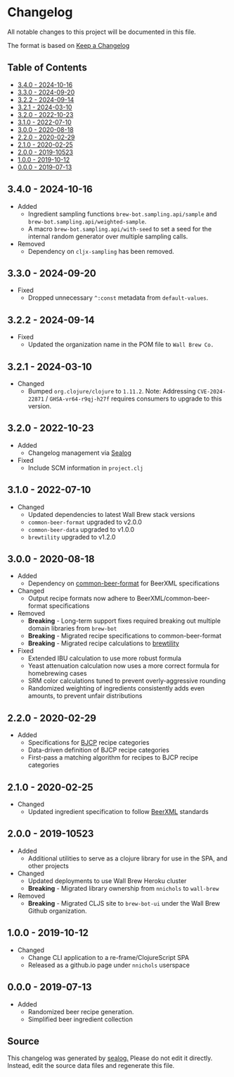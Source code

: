 # Changelog

All notable changes to this project will be documented in this file.

The format is based on [Keep a Changelog](https://keepachangelog.com/en/1.0.0/)

## Table of Contents

* [3.4.0 - 2024-10-16](#340---2024-10-16)
* [3.3.0 - 2024-09-20](#330---2024-09-20)
* [3.2.2 - 2024-09-14](#322---2024-09-14)
* [3.2.1 - 2024-03-10](#321---2024-03-10)
* [3.2.0 - 2022-10-23](#320---2022-10-23)
* [3.1.0 - 2022-07-10](#310---2022-07-10)
* [3.0.0 - 2020-08-18](#300---2020-08-18)
* [2.2.0 - 2020-02-29](#220---2020-02-29)
* [2.1.0 - 2020-02-25](#210---2020-02-25)
* [2.0.0 - 2019-10523](#200---2019-10523)
* [1.0.0 - 2019-10-12](#100---2019-10-12)
* [0.0.0 - 2019-07-13](#000---2019-07-13)

## 3.4.0 - 2024-10-16

* Added
  * Ingredient sampling functions `brew-bot.sampling.api/sample` and `brew-bot.sampling.api/weighted-sample`.
  * A macro `brew-bot.sampling.api/with-seed` to set a seed for the internal random generator over multiple sampling calls.
* Removed
  * Dependency on `cljx-sampling` has been removed.

## 3.3.0 - 2024-09-20

* Fixed
  * Dropped unnecessary `^:const` metadata from `default-values`.

## 3.2.2 - 2024-09-14

* Fixed
  * Updated the organization name in the POM file to `Wall Brew Co.`

## 3.2.1 - 2024-03-10

* Changed
  * Bumped `org.clojure/clojure` to `1.11.2`. Note: Addressing `CVE-2024-22871` / `GHSA-vr64-r9qj-h27f` requires consumers to upgrade to this version.

## 3.2.0 - 2022-10-23

* Added
  * Changelog management via [Sealog](https://github.com/Wall-Brew-Co/lein-sealog)
* Fixed
  * Include SCM information in `project.clj`

## 3.1.0 - 2022-07-10

* Changed
  * Updated dependencies to latest Wall Brew stack versions
  * `common-beer-format` upgraded to v2.0.0
  * `common-beer-data` upgraded to v1.0.0
  * `brewtility` upgraded to v1.2.0

## 3.0.0 - 2020-08-18

* Added
  * Dependency on [common-beer-format](https://github.com/Wall-Brew-Co/common-beer-format) for BeerXML specifications
* Changed
  * Output recipe formats now adhere to BeerXML/common-beer-format specifications
* Removed
  * **Breaking** - Long-term support fixes required breaking out multiple domain libraries from `brew-bot`
  * **Breaking** - Migrated recipe specifications to common-beer-format
  * **Breaking** - Migrated recipe calculations to [brewtility](https://github.com/Wall-Brew-Co/brewtility)
* Fixed
  * Extended IBU calculation to use more robust formula
  * Yeast attenuation calculation now uses a more correct formula for homebrewing cases
  * SRM color calculations tuned to prevent overly-aggressive rounding
  * Randomized weighting of ingredients consistently adds even amounts, to prevent unfair distributions

## 2.2.0 - 2020-02-29

* Added
  * Specifications for [BJCP](https://www.bjcp.org/) recipe categories
  * Data-driven definition of BJCP recipe categories
  * First-pass a matching algorithm for recipes to BJCP recipe categories

## 2.1.0 - 2020-02-25

* Changed
  * Updated ingredient specification to follow [BeerXML](http://www.beerxml.com/beerxml.htm) standards

## 2.0.0 - 2019-10523

* Added
  * Additional utilities to serve as a clojure library for use in the SPA, and other projects
* Changed
  * Updated deployments to use Wall Brew Heroku cluster
  * **Breaking** - Migrated library ownership from `nnichols` to `wall-brew`
* Removed
  * **Breaking** - Migrated CLJS site to `brew-bot-ui` under the Wall Brew Github organization.

## 1.0.0 - 2019-10-12

* Changed
  * Change CLI application to a re-frame/ClojureScript SPA
  * Released as a github.io page under `nnichols` userspace

## 0.0.0 - 2019-07-13

* Added
  * Randomized beer recipe generation.
  * Simplified beer ingredient collection

## Source

This changelog was generated by [sealog.](https://github.com/Wall-Brew-Co/lein-sealog)
Please do not edit it directly. Instead, edit the source data files and regenerate this file.
